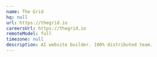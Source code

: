 ```yaml
---
name: The Grid
hq: null
url: https://thegrid.io
careersUrl: https://thegrid.io
remoteModel: full
timezone: null
description: AI website builder. 100% distributed team.
---
```

